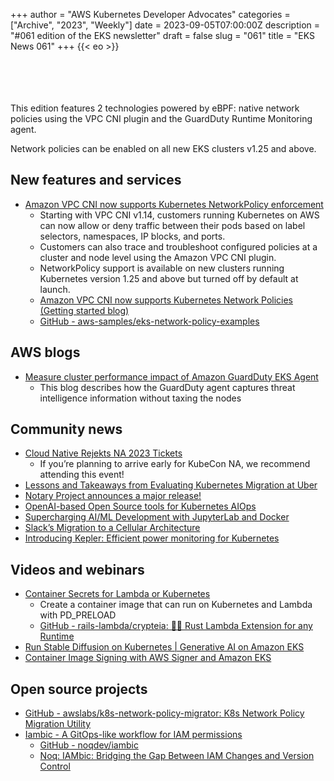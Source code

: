 +++
author = "AWS Kubernetes Developer Advocates"
categories = ["Archive", "2023", "Weekly"]
date = 2023-09-05T07:00:00Z
description = "#061 edition of the EKS newsletter"
draft = false
slug = "061"
title = "EKS News 061"
+++
{{< eo >}}

<br/><br/><br/><br/>
This edition features 2 technologies powered by eBPF: native network policies using the VPC CNI plugin and the GuardDuty Runtime Monitoring agent. 

Network policies can be enabled on all new EKS clusters v1.25 and above. 

## New features and services

* [Amazon VPC CNI now supports Kubernetes NetworkPolicy enforcement](https://aws.amazon.com/about-aws/whats-new/2023/08/amazon-vpc-cni-kubernetes-networkpolicy-enforcement/)
    * Starting with VPC CNI v1.14, customers running Kubernetes on AWS can now allow or deny traffic between their pods based on label selectors, namespaces, IP blocks, and ports. 
    * Customers can also trace and troubleshoot configured policies at a cluster and node level using the Amazon VPC CNI plugin. 
    * NetworkPolicy support is available on new clusters running Kubernetes version 1.25 and above but turned off by default at launch.
    * [Amazon VPC CNI now supports Kubernetes Network Policies (Getting started blog)](https://aws.amazon.com/blogs/containers/amazon-vpc-cni-now-supports-kubernetes-network-policies/)
    * [GitHub - aws-samples/eks-network-policy-examples](https://github.com/aws-samples/eks-network-policy-examples)

## AWS blogs

* [Measure cluster performance impact of Amazon GuardDuty EKS Agent](https://aws.amazon.com/blogs/containers/measure-cluster-performance-impact-of-amazon-guardduty-eks-agent/)
    * This blog describes how the GuardDuty agent captures threat intelligence information without taxing the nodes

## Community news

* [Cloud Native Rejekts NA 2023 Tickets](https://www.eventbrite.com/e/cloud-native-rejekts-na-2023-tickets-658343030727?aff=oddtdtcreator)
    * If you’re planning to arrive early for KubeCon NA, we recommend attending this event!
* [Lessons and Takeaways from Evaluating Kubernetes Migration at Uber](https://gartsolutions.medium.com/lessons-and-takeaways-from-evaluating-kubernetes-migration-at-uber-7e0bf69e1c63)
* [Notary Project announces a major release!](https://www.cncf.io/blog/2023/08/28/notary-project-announces-a-major-release/)
* [OpenAI-based Open Source tools for Kubernetes AIOps](https://blog.palark.com/chatgpt-tools-for-kubernetes/)
* [Supercharging AI/ML Development with JupyterLab and Docker](https://www.docker.com/blog/supercharging-ai-ml-development-with-jupyterlab-and-docker/)
* [Slack’s Migration to a Cellular Architecture](https://slack.engineering/slacks-migration-to-a-cellular-architecture/)
* [Introducing Kepler: Efficient power monitoring for Kubernetes](https://next.redhat.com/2023/08/22/introducing-kepler-efficient-power-monitoring-for-kubernetes/)

## Videos and webinars

* [Container Secrets for Lambda or Kubernetes](https://www.youtube.com/watch?v=Bxp6PVFp8p0)
    * Create a container image that can run on Kubernetes and Lambda with PD_PRELOAD
    * [GitHub - rails-lambda/crypteia: 🧱🔐 Rust Lambda Extension for any Runtime](https://github.com/rails-lambda/crypteia)
* [Run Stable Diffusion on Kubernetes | Generative AI on Amazon EKS](https://www.youtube.com/watch?v=-41bX6AjMu4&t=1501s)
* [Container Image Signing with AWS Signer and Amazon EKS](https://www.youtube.com/watch?v=p5gqe5bNXXU&t=313s)

## Open source projects

* [GitHub - awslabs/k8s-network-policy-migrator: K8s Network Policy Migration Utility](https://github.com/awslabs/k8s-network-policy-migrator)
* [Iambic - A GitOps-like workflow for IAM permissions](https://docs.iambic.org/)
    * [GitHub - noqdev/iambic](https://github.com/noqdev/iambic)
    * [Noq: IAMbic: Bridging the Gap Between IAM Changes and Version Control](https://www.noq.dev/blog/iambic-bridging-the-gap-between-iam-changes-and-version-control)


